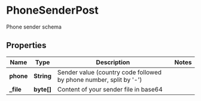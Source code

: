 

# PhoneSenderPost

Phone sender schema

## Properties

| Name | Type | Description | Notes |
|------------ | ------------- | ------------- | -------------|
|**phone** | **String** | Sender value (country code followed by phone number, split by &#39;-&#39;) |  |
|**_file** | **byte[]** | Content of your sender file in base64 |  |



